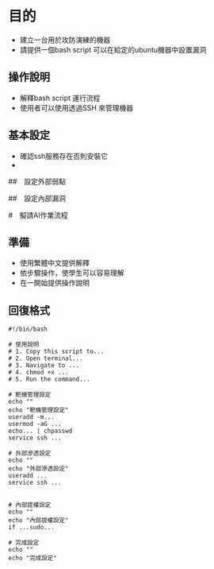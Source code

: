 # 目的
* 建立一台用於攻防演練的機器
* 請提供一個bash script 可以在給定的ubuntu機器中設置漏洞
## 操作說明
* 解釋bash script 運行流程
* 使用者可以使用透過SSH 來管理機器

## 基本設定
* 確認ssh服務存在否則安裝它
* 
##　設定外部弱點

##　設定內部漏洞

#　擬請AI作業流程

## 準備
* 使用繁體中文提供解釋
* 依步驟操作，使學生可以容易理解
* 在一開始提供操作說明

## 回復格式
```
#!/bin/bash

# 使用說明  
# 1. Copy this script to...
# 2. Open terminal...
# 3. Navigate to ...
# 4. chmod +x ...
# 5. Run the command...

# 靶機管理設定
echo "" 
echo "靶機管理設定"
useradd -m...
usermod -aG ...
echo... | chpasswd
service ssh ...

# 外部滲透設定
echo ""
echo "外部滲透設定"
useradd ...
service ssh ...


# 內部提權設定
echo ""
echo "內部提權設定"
if ...sudo...  

# 完成設定
echo ""
echo "完成設定"

```
